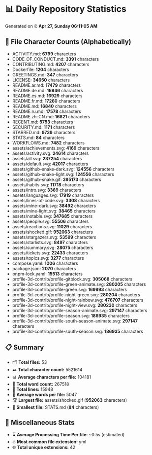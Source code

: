 # 📊 Daily Repository Statistics
Generated on ⏰ **Apr 27, Sunday 06:11:05 AM**

## 📂 File Character Counts (Alphabetically)
- ACTIVITY.md: **6799** characters
- CODE_OF_CONDUCT.md: **3391** characters
- CONTRIBUTING.md: **4207** characters
- Dockerfile: **1204** characters
- GREETINGS.md: **347** characters
- LICENSE: **34650** characters
- README.ar.md: **17479** characters
- README.de.md: **16946** characters
- README.es.md: **16929** characters
- README.fr.md: **17260** characters
- README.md: **16840** characters
- README.ru.md: **17578** characters
- README.zh-CN.md: **16821** characters
- RECENT.md: **5753** characters
- SECURITY.md: **1171** characters
- STARRED.md: **9739** characters
- STATS.md: **84** characters
- WORKFLOWS.md: **7482** characters
- assets/achievements.svg: **4169** characters
- assets/activity.svg: **24614** characters
- assets/all.svg: **237254** characters
- assets/default.svg: **42017** characters
- assets/github-snake-dark.svg: **124556** characters
- assets/github-snake-light.svg: **124556** characters
- assets/github-snake.gif: **395173** characters
- assets/habits.svg: **11718** characters
- assets/intro.svg: **3369** characters
- assets/languages.svg: **17919** characters
- assets/lines-of-code.svg: **3308** characters
- assets/mine-dark.svg: **38492** characters
- assets/mine-light.svg: **38465** characters
- assets/notable.svg: **347685** characters
- assets/people.svg: **55506** characters
- assets/reactions.svg: **11029** characters
- assets/shocked.gif: **952063** characters
- assets/stargazers.svg: **53599** characters
- assets/starlists.svg: **8497** characters
- assets/summary.svg: **28075** characters
- assets/tickets.svg: **22433** characters
- assets/topics.svg: **3277** characters
- compose.yaml: **1006** characters
- package.json: **2070** characters
- pnpm-lock.yaml: **15513** characters
- profile-3d-contrib/profile-gitblock.svg: **305068** characters
- profile-3d-contrib/profile-green-animate.svg: **280205** characters
- profile-3d-contrib/profile-green.svg: **169993** characters
- profile-3d-contrib/profile-night-green.svg: **280204** characters
- profile-3d-contrib/profile-night-rainbow.svg: **476707** characters
- profile-3d-contrib/profile-night-view.svg: **280230** characters
- profile-3d-contrib/profile-season-animate.svg: **297147** characters
- profile-3d-contrib/profile-season.svg: **186935** characters
- profile-3d-contrib/profile-south-season-animate.svg: **297147** characters
- profile-3d-contrib/profile-south-season.svg: **186935** characters

## 📋 Summary
- 🗂️ **Total files:** 53
- ✒️ **Total character count:** 5521614
- 📊 **Average characters per file:** 104181
- 📝 **Total word count:** 267518
- 🧾 **Total lines:** 15948
- 📐 **Average words per file:** 5047
- 🏆 **Largest file:** assets/shocked.gif (**952063** characters)
- 🥉 **Smallest file:** STATS.md (**84** characters)

## 🌟 Miscellaneous Stats
- ⌛ **Average Processing Time Per file:** ~0.5s (estimated)
- 🔥 **Most common file extension:** yml
- 🌐 **Total unique extensions:** 42
